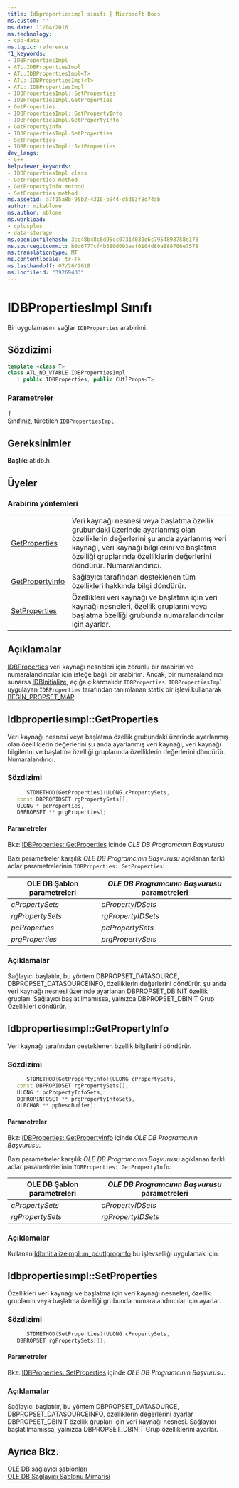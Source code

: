 ```yaml
---
title: Idbpropertiesımpl sınıfı | Microsoft Docs
ms.custom: ''
ms.date: 11/04/2016
ms.technology:
- cpp-data
ms.topic: reference
f1_keywords:
- IDBPropertiesImpl
- ATL.IDBPropertiesImpl
- ATL.IDBPropertiesImpl<T>
- ATL::IDBPropertiesImpl<T>
- ATL::IDBPropertiesImpl
- IDBPropertiesImpl::GetProperties
- IDBPropertiesImpl.GetProperties
- GetProperties
- IDBPropertiesImpl::GetPropertyInfo
- IDBPropertiesImpl.GetPropertyInfo
- GetPropertyInfo
- IDBPropertiesImpl.SetProperties
- SetProperties
- IDBPropertiesImpl::SetProperties
dev_langs:
- C++
helpviewer_keywords:
- IDBPropertiesImpl class
- GetProperties method
- GetPropertyInfo method
- SetProperties method
ms.assetid: a7f15a8b-95b2-4316-b944-d5d03f8d74ab
author: mikeblome
ms.author: mblome
ms.workload:
- cplusplus
- data-storage
ms.openlocfilehash: 3cc48b48c6d95cc07314030d6c7954898758e178
ms.sourcegitcommit: b0d6777cf4b580d093eaf6104d80a888706e7578
ms.translationtype: MT
ms.contentlocale: tr-TR
ms.lasthandoff: 07/26/2018
ms.locfileid: "39269433"
---
```

# <a name="idbpropertiesimpl-class"></a>IDBPropertiesImpl Sınıfı
Bir uygulamasını sağlar `IDBProperties` arabirimi.  
  
## <a name="syntax"></a>Sözdizimi

```cpp
template <class T>   
class ATL_NO_VTABLE IDBPropertiesImpl   
   : public IDBProperties, public CUtlProps<T>  
```  
  
### <a name="parameters"></a>Parametreler  
 *T*  
 Sınıfınız, türetilen `IDBPropertiesImpl`.  

## <a name="requirements"></a>Gereksinimler  
 **Başlık:** atldb.h  
  
## <a name="members"></a>Üyeler  
  
### <a name="interface-methods"></a>Arabirim yöntemleri  
  
|||  
|-|-|  
|[GetProperties](#getproperties)|Veri kaynağı nesnesi veya başlatma özellik grubundaki üzerinde ayarlanmış olan özelliklerin değerlerini şu anda ayarlanmış veri kaynağı, veri kaynağı bilgilerini ve başlatma özelliği gruplarında özelliklerin değerlerini döndürür. Numaralandırıcı.|  
|[GetPropertyInfo](#getpropertyinfo)|Sağlayıcı tarafından desteklenen tüm özellikleri hakkında bilgi döndürür.|  
|[SetProperties](#setproperties)|Özellikleri veri kaynağı ve başlatma için veri kaynağı nesneleri, özellik gruplarını veya başlatma özelliği grubunda numaralandırıcılar için ayarlar.|  
  
## <a name="remarks"></a>Açıklamalar  
 [IDBProperties](https://msdn.microsoft.com/library/ms719607.aspx) veri kaynağı nesneleri için zorunlu bir arabirim ve numaralandırıcılar için isteğe bağlı bir arabirim. Ancak, bir numaralandırıcı sunarsa [IDBInitialize](https://msdn.microsoft.com/library/ms713706.aspx), açığa çıkarmalıdır `IDBProperties`. `IDBPropertiesImpl` uygulayan `IDBProperties` tarafından tanımlanan statik bir işlevi kullanarak [BEGIN_PROPSET_MAP](../../data/oledb/begin-propset-map.md).  

## <a name="getproperties"></a> Idbpropertiesımpl::GetProperties
Veri kaynağı nesnesi veya başlatma özellik grubundaki üzerinde ayarlanmış olan özelliklerin değerlerini şu anda ayarlanmış veri kaynağı, veri kaynağı bilgilerini ve başlatma özelliği gruplarında özelliklerin değerlerini döndürür. Numaralandırıcı.  
  
### <a name="syntax"></a>Sözdizimi  
  
```cpp
      STDMETHOD(GetProperties)(ULONG cPropertySets,   
   const DBPROPIDSET rgPropertySets[],   
   ULONG * pcProperties,   
   DBPROPSET ** prgProperties);  
```  
  
#### <a name="parameters"></a>Parametreler  
 Bkz: [IDBProperties::GetProperties](https://msdn.microsoft.com/library/ms714344.aspx) içinde *OLE DB Programcının Başvurusu*.  
  
 Bazı parametreler karşılık *OLE DB Programcının Başvurusu* açıklanan farklı adlar parametrelerinin `IDBProperties::GetProperties`:  
  
|OLE DB Şablon parametreleri|*OLE DB Programcının Başvurusu* parametreleri|  
|--------------------------------|------------------------------------------------|  
|*cPropertySets*|*cPropertyIDSets*|  
|*rgPropertySets*|*rgPropertyIDSets*|  
|*pcProperties*|*pcPropertySets*|  
|*prgProperties*|*prgPropertySets*|  
  
### <a name="remarks"></a>Açıklamalar  
 Sağlayıcı başlatılır, bu yöntem DBPROPSET_DATASOURCE, DBPROPSET_DATASOURCEINFO, özelliklerin değerlerini döndürür. şu anda veri kaynağı nesnesi üzerinde ayarlanan DBPROPSET_DBINIT özellik grupları. Sağlayıcı başlatılmamışsa, yalnızca DBPROPSET_DBINIT Grup Özellikleri döndürür. 
  
## <a name="getpropertyinfo"></a> Idbpropertiesımpl::GetPropertyInfo
Veri kaynağı tarafından desteklenen özellik bilgilerini döndürür.  
  
### <a name="syntax"></a>Sözdizimi  
  
```cpp
      STDMETHOD(GetPropertyInfo)(ULONG cPropertySets,   
   const DBPROPIDSET rgPropertySets[],   
   ULONG * pcPropertyInfoSets,   
   DBPROPINFOSET ** prgPropertyInfoSets,   
   OLECHAR ** ppDescBuffer);  
```  
  
#### <a name="parameters"></a>Parametreler  
 Bkz: [IDBProperties::GetPropertyInfo](https://msdn.microsoft.com/library/ms718175.aspx) içinde *OLE DB Programcının Başvurusu*.  
  
 Bazı parametreler karşılık *OLE DB Programcının Başvurusu* açıklanan farklı adlar parametrelerinin `IDBProperties::GetPropertyInfo`:  
  
|OLE DB Şablon parametreleri|*OLE DB Programcının Başvurusu* parametreleri|  
|--------------------------------|------------------------------------------------|  
|*cPropertySets*|*cPropertyIDSets*|  
|*rgPropertySets*|*rgPropertyIDSets*|  
  
### <a name="remarks"></a>Açıklamalar  
 Kullanan [Idbınitializeımpl::m_pcutlpropınfo](../../data/oledb/idbinitializeimpl-m-pcutlpropinfo.md) bu işlevselliği uygulamak için. 

## <a name="setproperties"></a> Idbpropertiesımpl::SetProperties
Özellikleri veri kaynağı ve başlatma için veri kaynağı nesneleri, özellik gruplarını veya başlatma özelliği grubunda numaralandırıcılar için ayarlar.  
  
### <a name="syntax"></a>Sözdizimi  
  
```cpp
      STDMETHOD(SetProperties)(ULONG cPropertySets,   
   DBPROPSET rgPropertySets[]);  
```  
  
#### <a name="parameters"></a>Parametreler  
 Bkz: [IDBProperties::SetProperties](https://msdn.microsoft.com/library/ms723049.aspx) içinde *OLE DB Programcının Başvurusu*.  
  
### <a name="remarks"></a>Açıklamalar  
 Sağlayıcı başlatılır, bu yöntem DBPROPSET_DATASOURCE, DBPROPSET_DATASOURCEINFO, özelliklerin değerlerini ayarlar DBPROPSET_DBINIT özellik grupları için veri kaynağı nesnesi. Sağlayıcı başlatılmamışsa, yalnızca DBPROPSET_DBINIT Grup özelliklerini ayarlar.  
  
## <a name="see-also"></a>Ayrıca Bkz.  
 [OLE DB sağlayıcı şablonları](../../data/oledb/ole-db-provider-templates-cpp.md)   
 [OLE DB Sağlayıcı Şablonu Mimarisi](../../data/oledb/ole-db-provider-template-architecture.md)

